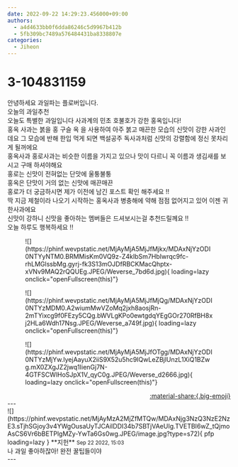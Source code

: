 ```yaml
---
date: 2022-09-22 14:29:23.456000+09:00
authors:
  - a4d4633bb0f6dda86246c5d9967b412b
  - 5fb309bc7489a576484431ba8338807e
categories:
  - Jiheon
---
```


# 3-104831159

<div class="post-container" markdown="1">
<div class="content-container md-sidebar__scrollwrap" markdown="1">

안녕하세요 과일파는 플로버입니다.<br>오늘의 과일추천<br>오늘도 특별한 과일입니다 사과계의 민초 호불호가 강한  홍옥입니다!<br>홍옥 사과는 붉을 홍 구슬 옥 을 사용하여 아주 붉고 매끈한 모습의 신맛이 강한 사과인데요 그 모습에 반해 한입 먹게 되면 백설공주 독사과처럼 신맛의 강렬함에 정신 못차리게 될꺼에요 <br>홍옥사과 홍로사과는 비슷한 이름을 가지고 있으나 맛이 다르니 꼭 이름과 생김새를 보시고 구매 하셔야해요<br>홍로는 신맛이 전혀없는 단맛에 울퉁불퉁<br>홍옥은 단맛이 거의 없는 신맛에 매끈매끈<br>홍로가 더 궁금하시면 제가 이전에 남긴 포스트 확인 해주세요 !!<br>딱 지금 제철이라 나오기 시작하는 홍옥사과 병충해에 약해 점점 없어지고 있어 이젠 귀한사과에요 <br>신맛이 강하니 신맛을 좋아하는 멤버들은 드셔보시는걸 추천드릴께요 !!<br>오늘 하루도 행복하세요 !!
<figure markdown="1">
![](https://phinf.wevpstatic.net/MjAyMjA5MjJfMjkx/MDAxNjYzODI0NTYyNTM0.BRMMisKm0VQ9z-Z4kIbSm7HbIwrqc9fc-rhLMGlssbMg.gyrj-fk3S13mOJDfRBCKMacQhptx-xVNv9MAQ2rQQUEg.JPEG/Weverse_7bd6d.jpg){ loading=lazy onclick="openFullscreen(this)"}
</figure>

<figure markdown="1">
![](https://phinf.wevpstatic.net/MjAyMjA5MjJfMjQg/MDAxNjYzODI0NTYzMDM0.A2wiumMwVZoMq2jxh8aosjRn-2mTYixcg9f0FEzy5CQg.bWVLgKPo0ewtgdqYEgGOr270RfBH8xj2HLa6Wdh17Nsg.JPEG/Weverse_a749f.jpg){ loading=lazy onclick="openFullscreen(this)"}
</figure>

<figure markdown="1">
![](https://phinf.wevpstatic.net/MjAyMjA5MjJfOTgg/MDAxNjYzODI0NTYzMjYw.IyejAayuX2iiS9X52u5hc9IQwLeZBjlUnzL1XiQ1BZwg.mX0ZXgJZ2jwq1IienGj7N-4GTFSCWlHoSJpX1V_qyC0g.JPEG/Weverse_d2666.jpg){ loading=lazy onclick="openFullscreen(this)"}
</figure>


</div>
</div>

<div style="text-align: right;" markdown="1">
<a href="https://weverse.io/fromis9/fanpost/3-104831159" style="text-align: right;">:material-share:{.big-emoji}</a>
</div>
---

<div class="comments-container md-sidebar__scrollwrap" markdown="1">
<div class="comment" markdown="1">
<div class='id-container' markdown="1">
![](https://phinf.wevpstatic.net/MjAyMzA2MjZfMTQw/MDAxNjg3NzQ3NzE2NzE3.sTjhSGjoy3v4YWgOusaUyTJCAiIDDI34b7SBTjVAeUIg.TVETBI6wZ_tQjmoAsCS6Vr6bBETPlgMZy-YwTa6Gs0wg.JPEG/image.jpg?type=s72){ pfp loading=lazy }
**<span class="artist">지헌</span>** <small>Sep 22 2022, 15:03</small><br>
</div>
<div class='comment-body' markdown="1">
나 과일 좋아하잖아! 완전 꿀팁들이야
</div>
</div>
</div>
---
